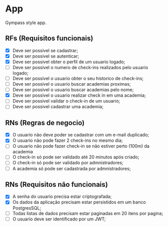 # App

Gympass style app.

## RFs (Requisitos funcionais)

- [x] Deve ser possivel se cadastrar;
- [x] Deve ser possivel se autenticar;
- [x] Deve ser possivel obter o perfil de um usuario logado;
- [ ] Deve ser possivel o numero de check-ins realizados pelo usuario logado;
- [ ] Deve ser possivel o usuario obter o seu historico de check-ins;
- [ ] Deve ser possivel o usuario buscar academias proximas;
- [ ] Deve ser possivel o usuario buscar academias pelo nome;
- [x] Deve ser possivel o usuario realizar check in em uma academia;
- [ ] Deve ser possivel validar o check-in de um usuario;
- [ ] Deve ser possivel cadastrar uma academia;

## RNs (Regras de negocio)

- [x] O usuario não deve poder se cadastrar com um e-mail duplicado;
- [x] O usuario não pode fazer 2 check-ins no mesmo dia;
- [ ] O usuario não pode fazer check-in se não estiver perto (100m) da academia
- [ ] O check-in só pode ser validado até 20 minutos após criado;
- [ ] O check-in só pode ser validado por admnistradores;
- [ ] A academia só pode ser cadastrada por admnistradores;

## RNs (Requisitos não funcionais)

- [x] A senha do usuario precisa estar criptografada;
- [x] Os dados da aplicação precisam estar persistidos em um banco PostgresSQL;
- [ ] Todas listas de dados precisam estar paginadas em 20 itens por pagina;
- [ ] O usuario deve ser identificado por um JWT;
